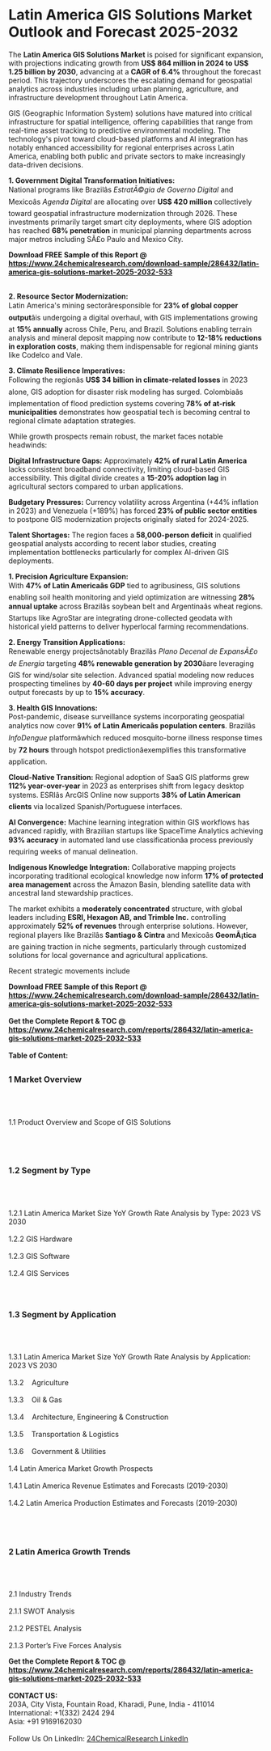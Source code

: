 <h1>Latin America GIS Solutions Market Outlook and Forecast 2025-2032</h1><p>The <strong>Latin America GIS Solutions Market</strong> is poised for significant expansion, with projections indicating growth from <strong>US$ 864 million in 2024 to US$ 1.25 billion by 2030</strong>, advancing at a <strong>CAGR of 6.4%</strong> throughout the forecast period. This trajectory underscores the escalating demand for geospatial analytics across industries including urban planning, agriculture, and infrastructure development throughout Latin America.</p><p>GIS (Geographic Information System) solutions have matured into critical infrastructure for spatial intelligence, offering capabilities that range from real-time asset tracking to predictive environmental modeling. The technology's pivot toward cloud-based platforms and AI integration has notably enhanced accessibility for regional enterprises across Latin America, enabling both public and private sectors to make increasingly data-driven decisions.</p><p><strong>1. Government Digital Transformation Initiatives:</strong><br>
National programs like Brazilâs <em>EstratÃ©gia de Governo Digital</em> and Mexicoâs <em>Agenda Digital</em> are allocating over <strong>US$ 420 million</strong> collectively toward geospatial infrastructure modernization through 2026. These investments primarily target smart city deployments, where GIS adoption has reached <strong>68% penetration</strong> in municipal planning departments across major metros including SÃ£o Paulo and Mexico City.</p><div><b>Download FREE Sample of this Report @ 
            <a href="https://www.24chemicalresearch.com/download-sample/286432/latin-america-gis-solutions-market-2025-2032-533">
            https://www.24chemicalresearch.com/download-sample/286432/latin-america-gis-solutions-market-2025-2032-533</a></b></div><br><p><strong>2. Resource Sector Modernization:</strong><br>
Latin America's mining sectorâresponsible for <strong>23% of global copper output</strong>âis undergoing a digital overhaul, with GIS implementations growing at <strong>15% annually</strong> across Chile, Peru, and Brazil. Solutions enabling terrain analysis and mineral deposit mapping now contribute to <strong>12-18% reductions in exploration costs</strong>, making them indispensable for regional mining giants like Codelco and Vale.</p><p><strong>3. Climate Resilience Imperatives:</strong><br>
Following the regionâs <strong>US$ 34 billion in climate-related losses</strong> in 2023 alone, GIS adoption for disaster risk modeling has surged. Colombiaâs implementation of flood prediction systems covering <strong>78% of at-risk municipalities</strong> demonstrates how geospatial tech is becoming central to regional climate adaptation strategies.</p><p>While growth prospects remain robust, the market faces notable headwinds:</p><p><strong>Digital Infrastructure Gaps:</strong> Approximately <strong>42% of rural Latin America</strong> lacks consistent broadband connectivity, limiting cloud-based GIS accessibility. This digital divide creates a <strong>15-20% adoption lag</strong> in agricultural sectors compared to urban applications.</p><p><strong>Budgetary Pressures:</strong> Currency volatility across Argentina (+44% inflation in 2023) and Venezuela (+189%) has forced <strong>23% of public sector entities</strong> to postpone GIS modernization projects originally slated for 2024-2025.</p><p><strong>Talent Shortages:</strong> The region faces a <strong>58,000-person deficit</strong> in qualified geospatial analysts according to recent labor studies, creating implementation bottlenecks particularly for complex AI-driven GIS deployments.</p><p><strong>1. Precision Agriculture Expansion:</strong><br>
With <strong>47% of Latin Americaâs GDP</strong> tied to agribusiness, GIS solutions enabling soil health monitoring and yield optimization are witnessing <strong>28% annual uptake</strong> across Brazilâs soybean belt and Argentinaâs wheat regions. Startups like AgroStar are integrating drone-collected geodata with historical yield patterns to deliver hyperlocal farming recommendations.</p><p><strong>2. Energy Transition Applications:</strong><br>
Renewable energy projectsânotably Brazilâs <em>Plano Decenal de ExpansÃ£o de Energia</em> targeting <strong>48% renewable generation by 2030</strong>âare leveraging GIS for wind/solar site selection. Advanced spatial modeling now reduces prospecting timelines by <strong>40-60 days per project</strong> while improving energy output forecasts by up to <strong>15% accuracy</strong>.</p><p><strong>3. Health GIS Innovations:</strong><br>
Post-pandemic, disease surveillance systems incorporating geospatial analytics now cover <strong>91% of Latin Americaâs population centers</strong>. Brazilâs <em>InfoDengue</em> platformâwhich reduced mosquito-borne illness response times by <strong>72 hours</strong> through hotspot predictionâexemplifies this transformative application.</p><p><strong>Cloud-Native Transition:</strong> Regional adoption of SaaS GIS platforms grew <strong>112% year-over-year</strong> in 2023 as enterprises shift from legacy desktop systems. ESRIâs ArcGIS Online now supports <strong>38% of Latin American clients</strong> via localized Spanish/Portuguese interfaces.</p><p><strong>AI Convergence:</strong> Machine learning integration within GIS workflows has advanced rapidly, with Brazilian startups like SpaceTime Analytics achieving <strong>93% accuracy</strong> in automated land use classificationâa process previously requiring weeks of manual delineation.</p><p><strong>Indigenous Knowledge Integration:</strong> Collaborative mapping projects incorporating traditional ecological knowledge now inform <strong>17% of protected area management</strong> across the Amazon Basin, blending satellite data with ancestral land stewardship practices.</p><p>The market exhibits a <strong>moderately concentrated</strong> structure, with global leaders including <strong>ESRI, Hexagon AB, and Trimble Inc.</strong> controlling approximately <strong>52% of revenues</strong> through enterprise solutions. However, regional players like Brazilâs <strong>Santiago &amp; Cintra</strong> and Mexicoâs <strong>GeomÃ¡tica</strong> are gaining traction in niche segments, particularly through customized solutions for local governance and agricultural applications.</p><p>Recent strategic movements include <stro></stro></p><div><b>Download FREE Sample of this Report @ 
            <a href="https://www.24chemicalresearch.com/download-sample/286432/latin-america-gis-solutions-market-2025-2032-533">
            https://www.24chemicalresearch.com/download-sample/286432/latin-america-gis-solutions-market-2025-2032-533</a></b></div><br><div><b>Get the Complete Report & TOC @ 
            <a href="https://www.24chemicalresearch.com/reports/286432/latin-america-gis-solutions-market-2025-2032-533">
            https://www.24chemicalresearch.com/reports/286432/latin-america-gis-solutions-market-2025-2032-533</a></b></div><br>
            <b>Table of Content:</b><p><h2><span style="font-size:16px"><strong>1 Market Overview&nbsp;&nbsp; &nbsp;</strong></span></h2><br />
<br />
<p>1.1 Product Overview and Scope of GIS Solutions&nbsp;</p><br />
<br />
<h2><strong><span style="font-size:16px">1.2 Segment by Type&nbsp;&nbsp; &nbsp;</span></strong></h2><br />
<br />
<p>1.2.1 Latin America Market Size YoY Growth Rate Analysis by Type: 2023 VS 2030&nbsp;&nbsp; &nbsp;<br /><br />
1.2.2 GIS Hardware&nbsp;&nbsp; &nbsp;<br /><br />
1.2.3 GIS Software<br /><br />
1.2.4 GIS Services<br /><br />
<br />
<h2><span style="font-size:16px"><strong>1.3 Segment by Application&nbsp;&nbsp;</strong></span></h2><br />
<br />
<p>1.3.1 Latin America Market Size YoY Growth Rate Analysis by Application: 2023 VS 2030&nbsp;&nbsp; &nbsp;<br /><br />
1.3.2&nbsp;&nbsp; &nbsp;Agriculture<br /><br />
1.3.3&nbsp;&nbsp; &nbsp;Oil & Gas<br /><br />
1.3.4&nbsp;&nbsp; &nbsp;Architecture, Engineering & Construction<br /><br />
1.3.5&nbsp;&nbsp; &nbsp;Transportation & Logistics<br /><br />
1.3.6&nbsp;&nbsp; &nbsp;Government & Utilities<br /><br />
1.4 Latin America Market Growth Prospects&nbsp;&nbsp; &nbsp;<br /><br />
1.4.1 Latin America Revenue Estimates and Forecasts (2019-2030)&nbsp;&nbsp; &nbsp;<br /><br />
1.4.2 Latin America Production Estimates and Forecasts (2019-2030)&nbsp;&nbsp;</p><br />
<br />
<h2><span style="font-size:16px"><strong>2 Latin America Growth Trends&nbsp;&nbsp; &nbsp;</strong></span></h2><br />
<br />
<p>2.1 Industry Trends&nbsp;&nbsp; &nbsp;<br /><br />
2.1.1 SWOT Analysis&nbsp;&nbsp; &nbsp;<br /><br />
2.1.2 PESTEL Analysis&nbsp;&nbsp; &nbsp;<br /><br />
2.1.3 Porter&rsquo;s Five Forces Analysis&nbsp;&nbsp; &nbsp;<br</p><div><b>Get the Complete Report & TOC @ 
            <a href="https://www.24chemicalresearch.com/reports/286432/latin-america-gis-solutions-market-2025-2032-533">
            https://www.24chemicalresearch.com/reports/286432/latin-america-gis-solutions-market-2025-2032-533</a></b></div><br><b>CONTACT US:</b><br>
            203A, City Vista, Fountain Road, Kharadi, Pune, India - 411014<br>
            International: +1(332) 2424 294<br>
            Asia: +91 9169162030 <br><br>
            Follow Us On LinkedIn: <a href="https://www.linkedin.com/company/24chemicalresearch/">24ChemicalResearch LinkedIn</a>
